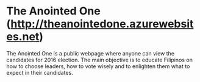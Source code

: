 # The Anointed One (http://theanointedone.azurewebsites.net)
The Anointed One is a public webpage where anyone can view the candidates for 2016 election. The main objective is to educate Filipinos on how to choose leaders, how to vote wisely and to enlighten them what to expect in their candidates. 
